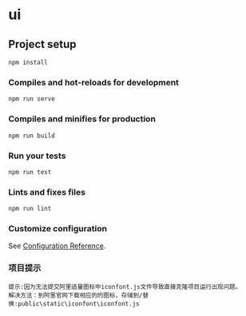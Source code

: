 # ui

## Project setup
```
npm install
```

### Compiles and hot-reloads for development
```
npm run serve
```

### Compiles and minifies for production
```
npm run build
```

### Run your tests
```
npm run test
```

### Lints and fixes files
```
npm run lint
```

### Customize configuration
See [Configuration Reference](https://cli.vuejs.org/config/).

### 项目提示
```
提示:因为无法提交阿里适量图标中iconfont.js文件导致直接克隆项目运行出现问题。
解决方法：到阿里官网下载相应的的图标，存储到/替换:public\static\iconfont\iconfont.js
